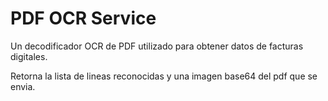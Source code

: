 # PDF OCR Service

Un decodificador OCR de PDF utilizado para obtener datos de facturas digitales.

Retorna la lista de lineas reconocidas y una imagen base64 del pdf que se envia.

